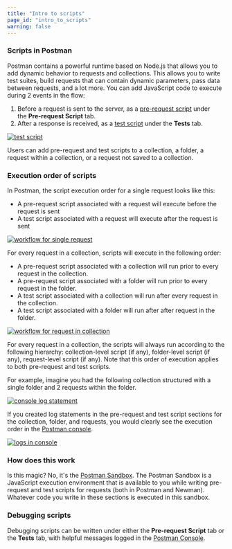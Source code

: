 ```yaml
---
title: "Intro to scripts"
page_id: "intro_to_scripts"
warning: false
---
```


### Scripts in Postman

Postman contains a powerful runtime based on Node.js that allows you to add dynamic behavior to requests and collections. This allows you to write test suites, build requests that can contain dynamic parameters, pass data between requests, and a lot more. You can add JavaScript code to execute during 2 events in the flow:

   1.  Before a request is sent to the server, as a [pre-request script](/docs/postman/scripts/pre_request_scripts) under the **Pre-request Script** tab.
   2.  After a response is received, as a [test script](/docs/postman/scripts/test_scripts) under the **Tests** tab.

[![test script](https://s3.amazonaws.com/postman-static-getpostman-com/postman-docs/Test_script1.png)](https://s3.amazonaws.com/postman-static-getpostman-com/postman-docs/WS-randomScripts2.png)

Users can add pre-request and test scripts to a collection, a folder, a request within a collection, or a request not saved to a collection. 

### Execution order of scripts

In Postman, the script execution order for a single request looks like this:

  * A pre-request script associated with a request will execute before the request is sent
  * A test script associated with a request will execute after the request is sent

[![workflow for single request](https://s3.amazonaws.com/postman-static-getpostman-com/postman-docs/req-resp.png)](https://s3.amazonaws.com/postman-static-getpostman-com/postman-docs/req-resp.png)

For every request in a collection, scripts will execute in the following order:

  * A pre-request script associated with a collection will run prior to every request in the collection.
  * A pre-request script associated with a folder will run prior to every request in the folder. 
  * A test script associated with a collection will run after every request in the collection.
  * A test script associated with a folder will run after after request in the folder.

[![workflow for request in collection](https://s3.amazonaws.com/postman-static-getpostman-com/postman-docs/execOrder.png)](https://s3.amazonaws.com/postman-static-getpostman-com/postman-docs/execOrder.png)

For every request in a collection, the scripts will always run according to the following hierarchy: collection-level script (if any), folder-level script (if any), request-level script (if any). Note that this order of execution applies to both pre-request and test scripts.

For example, imagine you had the following collection structured with a single folder and 2 requests within the folder. 

[![console log statement](https://s3.amazonaws.com/postman-static-getpostman-com/postman-docs/Test_script2.png)](https://s3.amazonaws.com/postman-static-getpostman-com/postman-docs/WS-console-log-statement.png)

If you created log statements in the pre-request and test script sections for the collection, folder, and requests, you would clearly see the execution order in the [Postman console](/docs/postman/sending_api_requests/debugging_and_logs#network-calls-with-postman-console).

[![logs in console](https://s3.amazonaws.com/postman-static-getpostman-com/postman-docs/logs-in-console.png)](https://s3.amazonaws.com/postman-static-getpostman-com/postman-docs/logs-in-console.png)

### How does this work

Is this magic? No, it's the [Postman Sandbox](/docs/postman/scripts/postman_sandbox). The Postman Sandbox is a JavaScript execution environment that is available to you while writing pre-request and test scripts for requests (both in Postman and Newman). Whatever code you write in these sections is executed in this sandbox.  

### Debugging scripts

Debugging scripts can be written under either the **Pre-request Script** tab or the **Tests** tab, with helpful messages logged in the [Postman Console](/docs/postman/sending_api_requests/debugging_and_logs).
